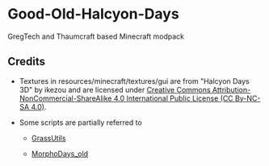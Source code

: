 # Good-Old-Halcyon-Days

GregTech and Thaumcraft based Minecraft modpack

## Credits

- Textures in resources/minecraft/textures/gui are from "Halcyon Days 3D" by ikezou and are licensed under [Creative Commons Attribution-NonCommercial-ShareAlike 4.0 International Public License (CC By-NC-SA 4.0)](https://creativecommons.org/licenses/by-nc-sa/4.0/).

- Some scripts are partially referred to
  - [GrassUtils](https://github.com/friendlyhj/GrassUtils)

  - [MorphoDays_old](https://github.com/delta-nos/MorphoDays_old)
